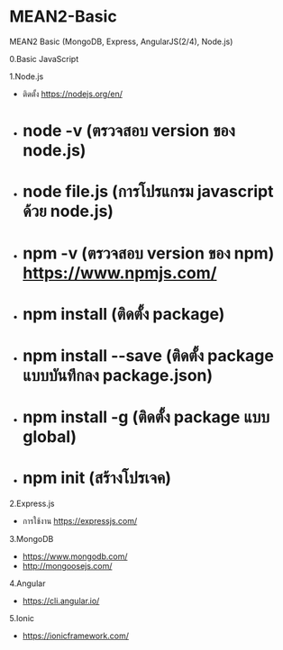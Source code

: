 # MEAN2-Basic
MEAN2 Basic (MongoDB, Express, AngularJS(2/4), Node.js)

0.Basic JavaScript

1.Node.js
- ติดตั้ง https://nodejs.org/en/
- # node -v (ตรวจสอบ version ของ node.js)
- # node file.js (การโปรแกรม javascript ด้วย node.js)

- # npm -v (ตรวจสอบ version ของ npm)  https://www.npmjs.com/

- # npm install <package name> (ติดตั้ง package) 
- # npm install <package name> --save (ติดตั้ง package แบบบันทึกลง package.json) 
- # npm install -g <package name> (ติดตั้ง package แบบ global) 
- # npm init  (สร้างโปรเจค) 







2.Express.js
- การใช้งาน https://expressjs.com/

3.MongoDB
- https://www.mongodb.com/
- http://mongoosejs.com/

4.Angular
- https://cli.angular.io/

5.Ionic 
- https://ionicframework.com/
